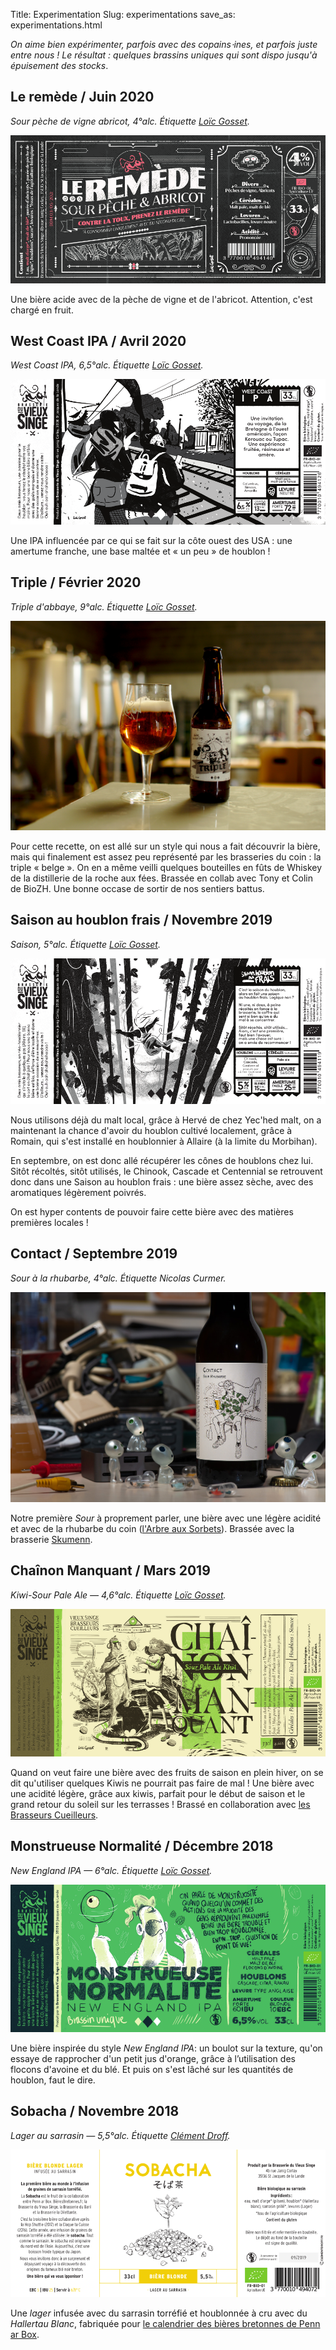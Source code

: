 Title: Experimentation
Slug: experimentations
save_as: experimentations.html

*On aime bien expérimenter, parfois avec des copains⋅ines, et parfois juste entre nous ! Le résultat  : quelques brassins uniques qui sont dispo jusqu'à épuisement des stocks*.


## Le remède / Juin 2020

*Sour pèche de vigne abricot, 4°alc. Étiquette [Loïc Gosset](http://loic-gosset.com/).*

![Étiquette de la bière « Le remède », sous la forme d'une étiquette de médicament.](images/recettes/le-remede.png)

Une bière acide avec de la pèche de vigne et de l'abricot. Attention, c'est chargé en fruit.

## West Coast IPA / Avril 2020

*West Coast IPA, 6,5°alc. Étiquette [Loïc Gosset](http://loic-gosset.com/).*

![Étiquette de la bière « West Coast IPA » : trois ami⋅e⋅s attendant sur le quai d'une gare.](images/recettes/west-coast-ipa.png)

Une IPA influencée par ce qui se fait sur la côte ouest des USA : une amertume franche, une base maltée et « un peu » de houblon !

## Triple / Février 2020

*Triple d'abbaye, 9°alc. Étiquette [Loïc Gosset](http://loic-gosset.com/).*

![Étiquette de la bière « Triple »](images/experimentations/triple.jpg)

Pour cette recette, on est allé sur un style qui nous a fait découvrir la bière, mais qui finalement est assez peu représenté par les brasseries du coin : la triple « belge ». On en a même veilli quelques bouteilles en fûts de Whiskey de la distillerie de la roche aux fées. Brassée en collab avec Tony et Colin de BioZH. Une bonne occase de sortir de nos sentiers battus.


## Saison au houblon frais / Novembre 2019

*Saison, 5°alc. Étiquette [Loïc Gosset](http://loic-gosset.com/).*

![Étiquette de la bière « Saison au houblon frais. On y voit un personnage tomber dans le vide avec des liannes de houblon qui l'entoure »](images/experimentations/saison.png)

Nous utilisons déjà du malt local, grâce à Hervé de chez Yec'hed malt, on a maintenant la chance d'avoir du houblon cultivé localement, grâce à Romain, qui s'est installé en houblonnier à Allaire (à la limite du Morbihan).

En septembre, on est donc allé récupérer les cônes de houblons chez lui. Sitôt récoltés, sitôt utilisés, le Chinook, Cascade et Centennial se retrouvent donc dans une Saison au houblon frais : une bière assez sèche, avec des aromatiques légèrement poivrés.

On est hyper contents de pouvoir faire cette bière avec des matières premières locales !


## Contact / Septembre 2019

*Sour à la rhubarbe, 4°alc. Étiquette Nicolas Curmer.*

![Étiquette de la bière " Contact "](images/experimentations/contact.jpg)

Notre première *Sour* à proprement parler, une bière avec une légère acidité et avec de la rhubarbe du coin ([l'Arbre aux Sorbets](https://www.facebook.com/arbreauxsorbets/)). Brassée avec la brasserie [Skumenn](https://www.skumenn.com/).


## Chaînon Manquant / Mars 2019

*Kiwi-Sour Pale Ale — 4,6°alc. Étiquette [Loïc Gosset](http://loic-gosset.com/).*

![Étiquette de la bière " Chaînon Manquant "](images/experimentations/chainon-manquant.png)

Quand on veut faire une bière avec des fruits de saison en plein hiver, on se dit qu'utiliser quelques Kiwis ne pourrait pas faire de mal ! Une bière avec une acidité légère, grâce aux kiwis, parfait pour le début de saison et le grand retour du soleil sur les terrasses ! Brassé en collaboration avec [les Brasseurs Cueilleurs](https://www.facebook.com/BrasseursCueilleurs/).

## Monstrueuse Normalité / Décembre 2018

*New England IPA — 6°alc. Étiquette [Loïc Gosset](http://loic-gosset.com/).*

![Étiquette de la bière « Monstrueuse Normalité »](images/experimentations/monstrueuse-normalite.png)

Une bière inspirée du style *New England IPA*: un boulot sur la texture, qu'on essaye de rapprocher d'un petit jus d'orange, grâce à l’utilisation des flocons d'avoine et du blé. Et puis on s'est lâché sur les quantités de houblon, faut le dire.

## Sobacha / Novembre 2018
*Lager au sarrasin — 5,5°alc. Étiquette [Clément Droff](https://www.clementdroff.fr/).*

![Étiquette de la bière « Sobacha »](images/experimentations/sobacha.png)

Une *lager* infusée avec du sarrasin torréfié et houblonnée à cru avec du *Hallertau Blanc*, fabriquée pour [le calendrier des bières bretonnes de Penn ar Box](http://www.pennarbox.bzh/fr/produits-bretons/le-calendrier-de-l-avent-de-bieres-bretonnes-2018).
